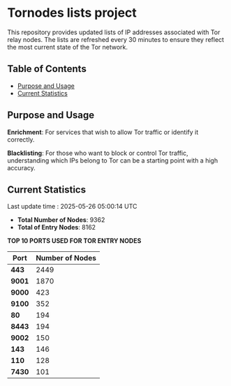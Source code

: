 # Tornodes lists project

This repository provides updated lists of IP addresses associated with Tor relay nodes. The lists are refreshed every 30 minutes to ensure they reflect the most current state of the Tor network.

## Table of Contents

- [Purpose and Usage](#purpose-and-usage)
- [Current Statistics](#current-statistics)


## Purpose and Usage

**Enrichment**: For services that wish to allow Tor traffic or identify it correctly.

**Blacklisting**: For those who want to block or control Tor traffic, understanding which IPs belong to Tor can be a starting point with a high accuracy.

## Current Statistics

Last update time : 2025-05-26 05:00:14 UTC

- **Total Number of Nodes**: 9362
- **Total of Entry Nodes**: 8162

**TOP 10 PORTS USED FOR TOR ENTRY NODES**

| **Port** | **Number of Nodes** |
|------|-----------------|
| **443**   | 2449  |
| **9001**   | 1870  |
| **9000**   | 423  |
| **9100**   | 352  |
| **80**   | 194  |
| **8443**   | 194  |
| **9002**   | 150  |
| **143**   | 146  |
| **110**   | 128  |
| **7430**   | 101  |

